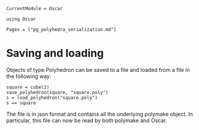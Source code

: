 ```@meta
CurrentModule = Oscar
```

```@setup oscar
using Oscar
```

```@contents
Pages = ["pg_polyhedra_serialization.md"]
```


# Saving and loading

Objects of type Polyhedron can be saved to a file and loaded from a file in the
following way:
```@repl oscar
square = cube(2)
save_polyhedron(square, "square.poly")
s = load_polyhedron("square.poly")
s == square
```
The file is in json format and contains all the underlying polymake object. In
particular, this file can now be read by both polymake and Oscar.


